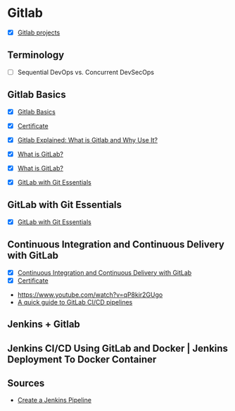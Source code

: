 # Gitlab


- [x] [Gitlab projects](https://github.com/agcdtmr/automation/tree/main/gitlab)


## Terminology

- [ ] Sequential DevOps vs. Concurrent DevSecOps



## Gitlab Basics

- [x] [Gitlab Basics](https://www.linkedin.com/learning/learning-gitlab-14539757?trk=learning-topics_trending-courses_related-content-card&upsellOrderOrigin=default_guest_learning)
- [x] [Certificate](https://github.com/agcdtmr/automation/blob/main/CertificateOfCompletion_Learning%20GitLab.pdf)
- [x] [Gitlab Explained: What is Gitlab and Why Use It?](https://www.youtube.com/watch?v=bnF7f1zGpo4)
- [x] [What is GitLab?](https://www.youtube.com/watch?v=MqL6BMOySIQ)
- [x] [What is GitLab?](https://www.youtube.com/watch?v=0pOvg8QkKiw)
- [x] [GitLab with Git Essentials](https://levelup.gitlab.com/courses/gitlab-with-git-essentials-s2)


## GitLab with Git Essentials

- [x] [GitLab with Git Essentials](https://levelup.gitlab.com/courses/gitlab-with-git-essentials-s2)

## Continuous Integration and Continuous Delivery with GitLab

- [x] [Continuous Integration and Continuous Delivery with GitLab](https://www.linkedin.com/learning/continuous-integration-and-continuous-delivery-with-gitlab/learn-continuous-integration-and-delivery-with-gitlab)
- [x] [Certificate](https://github.com/agcdtmr/automation/blob/main/CertificateOfCompletion_Continuous%20Integration%20and%20Continuous%20Delivery%20with%20GitLab.pdf)
- https://www.youtube.com/watch?v=qP8kir2GUgo
- [A quick guide to GitLab CI/CD pipelines](https://about.gitlab.com/blog/2019/07/12/guide-to-ci-cd-pipelines/#:~:text=A%20GitLab%20pipeline%20executes%20several,same%20in%20a%20development%20environment.)


## Jenkins + Gitlab


## Jenkins CI/CD Using GitLab and Docker | Jenkins Deployment To Docker Container




## Sources

- [Create a Jenkins Pipeline](https://about.gitlab.com/handbook/customer-success/demo-systems/tutorials/integrations/create-jenkins-pipeline/#overview)
